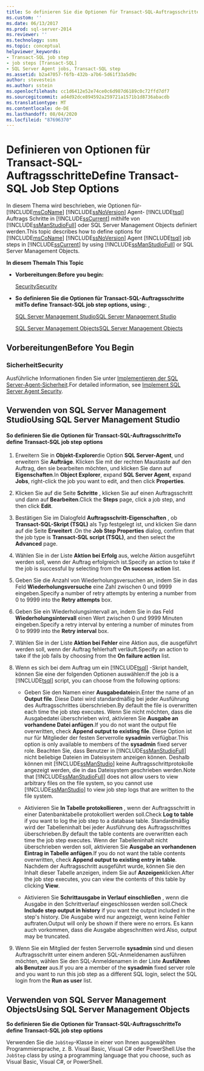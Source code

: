```yaml
---
title: So definieren Sie die Optionen für Transact-SQL-Auftragsschritte | Microsoft-Dokumentation
ms.custom: ''
ms.date: 06/13/2017
ms.prod: sql-server-2014
ms.reviewer: ''
ms.technology: ssms
ms.topic: conceptual
helpviewer_keywords:
- Transact-SQL job step
- job steps [Transact-SQL]
- SQL Server Agent jobs, Transact-SQL step
ms.assetid: b2a47057-f6fb-432b-a7b6-5d61f33a5d9c
author: stevestein
ms.author: sstein
ms.openlocfilehash: cc1d6412e52e74ce0c6d987d6189c0c72ffd7df7
ms.sourcegitcommit: ad4d92dce894592a259721a1571b1d8736abacdb
ms.translationtype: MT
ms.contentlocale: de-DE
ms.lasthandoff: 08/04/2020
ms.locfileid: "87696370"
---
```

# <a name="define-transact-sql-job-step-options"></a><span data-ttu-id="dbb74-102">Definieren von Optionen für Transact-SQL-Auftragsschritte</span><span class="sxs-lookup"><span data-stu-id="dbb74-102">Define Transact-SQL Job Step Options</span></span>
  <span data-ttu-id="dbb74-103">In diesem Thema wird beschrieben, wie Optionen für- [!INCLUDE[msCoName](../../includes/msconame-md.md)] [!INCLUDE[ssNoVersion](../../includes/ssnoversion-md.md)] Agent- [!INCLUDE[tsql](../../includes/tsql-md.md)] Auftrags Schritte in [!INCLUDE[ssCurrent](../../includes/sscurrent-md.md)] mithilfe von [!INCLUDE[ssManStudioFull](../../includes/ssmanstudiofull-md.md)] oder SQL Server Management Objects definiert werden.</span><span class="sxs-lookup"><span data-stu-id="dbb74-103">This topic describes how to define options for [!INCLUDE[msCoName](../../includes/msconame-md.md)] [!INCLUDE[ssNoVersion](../../includes/ssnoversion-md.md)] Agent [!INCLUDE[tsql](../../includes/tsql-md.md)] job steps in [!INCLUDE[ssCurrent](../../includes/sscurrent-md.md)] by using [!INCLUDE[ssManStudioFull](../../includes/ssmanstudiofull-md.md)] or SQL Server Management Objects.</span></span>  
  
 <span data-ttu-id="dbb74-104">**In diesem Thema**</span><span class="sxs-lookup"><span data-stu-id="dbb74-104">**In This Topic**</span></span>  
  
-   <span data-ttu-id="dbb74-105">**Vorbereitungen:**</span><span class="sxs-lookup"><span data-stu-id="dbb74-105">**Before you begin:**</span></span>  
  
     [<span data-ttu-id="dbb74-106">Security</span><span class="sxs-lookup"><span data-stu-id="dbb74-106">Security</span></span>](#Security)  
  
-   <span data-ttu-id="dbb74-107">**So definieren Sie die Optionen für Transact-SQL-Auftragsschritte mit**</span><span class="sxs-lookup"><span data-stu-id="dbb74-107">**To define Transact-SQL job step options, using:** ,</span></span>  
  
     [<span data-ttu-id="dbb74-108">SQL Server Management Studio</span><span class="sxs-lookup"><span data-stu-id="dbb74-108">SQL Server Management Studio</span></span>](#SSMS)  
  
     [<span data-ttu-id="dbb74-109">SQL Server Management Objects</span><span class="sxs-lookup"><span data-stu-id="dbb74-109">SQL Server Management Objects</span></span>](#SMO)  
  
##  <a name="before-you-begin"></a><a name="BeforeYouBegin"></a> <span data-ttu-id="dbb74-110">Vorbereitungen</span><span class="sxs-lookup"><span data-stu-id="dbb74-110">Before You Begin</span></span>  
  
###  <a name="security"></a><a name="Security"></a> <span data-ttu-id="dbb74-111">Sicherheit</span><span class="sxs-lookup"><span data-stu-id="dbb74-111">Security</span></span>  
 <span data-ttu-id="dbb74-112">Ausführliche Informationen finden Sie unter [Implementieren der SQL Server-Agent-Sicherheit](implement-sql-server-agent-security.md).</span><span class="sxs-lookup"><span data-stu-id="dbb74-112">For detailed information, see [Implement SQL Server Agent Security](implement-sql-server-agent-security.md).</span></span>  
  
##  <a name="using-sql-server-management-studio"></a><a name="SSMS"></a> <span data-ttu-id="dbb74-113">Verwenden von SQL Server Management Studio</span><span class="sxs-lookup"><span data-stu-id="dbb74-113">Using SQL Server Management Studio</span></span>  
  
#### <a name="to-define-transact-sql-job-step-options"></a><span data-ttu-id="dbb74-114">So definieren Sie die Optionen für Transact-SQL-Auftragsschritte</span><span class="sxs-lookup"><span data-stu-id="dbb74-114">To define Transact-SQL job step options</span></span>  
  
1.  <span data-ttu-id="dbb74-115">Erweitern Sie in **Objekt-Explorer**die Option **SQL Server-Agent**, und erweitern Sie **Aufträge**. Klicken Sie mit der rechten Maustaste auf den Auftrag, den sie bearbeiten möchten, und klicken Sie dann auf **Eigenschaften**.</span><span class="sxs-lookup"><span data-stu-id="dbb74-115">In **Object Explorer**, expand **SQL Server Agent**, expand **Jobs**, right-click the job you want to edit, and then click **Properties**.</span></span>  
  
2.  <span data-ttu-id="dbb74-116">Klicken Sie auf die Seite **Schritte** , klicken Sie auf einen Auftragsschritt und dann auf **Bearbeiten**.</span><span class="sxs-lookup"><span data-stu-id="dbb74-116">Click the **Steps** page, click a job step, and then click **Edit**.</span></span>  
  
3.  <span data-ttu-id="dbb74-117">Bestätigen Sie im Dialogfeld **Auftragsschritt-Eigenschaften** , ob **Transact-SQL-Skript (TSQL)** als Typ festgelegt ist, und klicken Sie dann auf die Seite **Erweitert** .</span><span class="sxs-lookup"><span data-stu-id="dbb74-117">On the **Job Step Properties** dialog, confirm that the job type is **Transact-SQL script (TSQL)**, and then select the **Advanced** page.</span></span>  
  
4.  <span data-ttu-id="dbb74-118">Wählen Sie in der Liste **Aktion bei Erfolg** aus, welche Aktion ausgeführt werden soll, wenn der Auftrag erfolgreich ist.</span><span class="sxs-lookup"><span data-stu-id="dbb74-118">Specify an action to take if the job is successful by selecting from the **On success action** list.</span></span>  
  
5.  <span data-ttu-id="dbb74-119">Geben Sie die Anzahl von Wiederholungsversuchen an, indem Sie in das Feld **Wiederholungsversuche** eine Zahl zwischen 0 und 9999 eingeben.</span><span class="sxs-lookup"><span data-stu-id="dbb74-119">Specify a number of retry attempts by entering a number from 0 to 9999 into the **Retry attempts** box.</span></span>  
  
6.  <span data-ttu-id="dbb74-120">Geben Sie ein Wiederholungsintervall an, indem Sie in das Feld **Wiederholungsintervall** einen Wert zwischen 0 und 9999 Minuten eingeben.</span><span class="sxs-lookup"><span data-stu-id="dbb74-120">Specify a retry interval by entering a number of minutes from 0 to 9999 into the **Retry interval** box.</span></span>  
  
7.  <span data-ttu-id="dbb74-121">Wählen Sie in der Liste **Aktion bei Fehler** eine Aktion aus, die ausgeführt werden soll, wenn der Auftrag fehlerhaft verläuft.</span><span class="sxs-lookup"><span data-stu-id="dbb74-121">Specify an action to take if the job fails by choosing from the **On failure action** list.</span></span>  
  
8.  <span data-ttu-id="dbb74-122">Wenn es sich bei dem Auftrag um ein [!INCLUDE[tsql](../../includes/tsql-md.md)] -Skript handelt, können Sie eine der folgenden Optionen auswählen:</span><span class="sxs-lookup"><span data-stu-id="dbb74-122">If the job is a [!INCLUDE[tsql](../../includes/tsql-md.md)] script, you can choose from the following options:</span></span>  
  
    -   <span data-ttu-id="dbb74-123">Geben Sie den Namen einer **Ausgabedatei**ein.</span><span class="sxs-lookup"><span data-stu-id="dbb74-123">Enter the name of an **Output file**.</span></span> <span data-ttu-id="dbb74-124">Diese Datei wird standardmäßig bei jeder Ausführung des Auftragsschrittes überschrieben.</span><span class="sxs-lookup"><span data-stu-id="dbb74-124">By default the file is overwritten each time the job step executes.</span></span> <span data-ttu-id="dbb74-125">Wenn Sie nicht möchten, dass die Ausgabedatei überschrieben wird, aktivieren Sie **Ausgabe an vorhandene Datei anfügen**.</span><span class="sxs-lookup"><span data-stu-id="dbb74-125">If you do not want the output file overwritten, check **Append output to existing file**.</span></span> <span data-ttu-id="dbb74-126">Diese Option ist nur für Mitglieder der festen Serverrolle **sysadmin** verfügbar.</span><span class="sxs-lookup"><span data-stu-id="dbb74-126">This option is only available to members of the **sysadmin** fixed server role.</span></span> <span data-ttu-id="dbb74-127">Beachten Sie, dass Benutzer in [!INCLUDE[ssManStudioFull](../../includes/ssmanstudiofull-md.md)] nicht beliebige Dateien im Dateisystem anzeigen können. Deshalb können mit [!INCLUDE[ssManStudio](../../includes/ssmanstudio-md.md)] keine Auftragsschrittprotokolle angezeigt werden, die in das Dateisystem geschrieben werden.</span><span class="sxs-lookup"><span data-stu-id="dbb74-127">Note that [!INCLUDE[ssManStudioFull](../../includes/ssmanstudiofull-md.md)] does not allow users to view arbitrary files on the file system, so you cannot use [!INCLUDE[ssManStudio](../../includes/ssmanstudio-md.md)] to view job step logs that are written to the file system.</span></span>  
  
    -   <span data-ttu-id="dbb74-128">Aktivieren Sie **In Tabelle protokollieren** , wenn der Auftragsschritt in einer Datenbanktabelle protokolliert werden soll.</span><span class="sxs-lookup"><span data-stu-id="dbb74-128">Check **Log to table** if you want to log the job step to a database table.</span></span> <span data-ttu-id="dbb74-129">Standardmäßig wird der Tabelleninhalt bei jeder Ausführung des Auftragsschrittes überschrieben.</span><span class="sxs-lookup"><span data-stu-id="dbb74-129">By default the table contents are overwritten each time the job step executes.</span></span> <span data-ttu-id="dbb74-130">Wenn der Tabelleninhalt nicht überschrieben werden soll, aktivieren Sie **Ausgabe an vorhandenen Eintrag in Tabelle anfügen**.</span><span class="sxs-lookup"><span data-stu-id="dbb74-130">If you do not want the table contents overwritten, check **Append output to existing entry in table**.</span></span> <span data-ttu-id="dbb74-131">Nachdem der Auftragsschritt ausgeführt wurde, können Sie den Inhalt dieser Tabelle anzeigen, indem Sie auf **Anzeigen**klicken.</span><span class="sxs-lookup"><span data-stu-id="dbb74-131">After the job step executes, you can view the contents of this table by clicking **View**.</span></span>  
  
    -   <span data-ttu-id="dbb74-132">Aktivieren Sie **Schrittausgabe in Verlauf einschließen** , wenn die Ausgabe in den Schrittverlauf eingeschlossen werden soll.</span><span class="sxs-lookup"><span data-stu-id="dbb74-132">Check **Include step output in history** if you want the output included in the step's history.</span></span> <span data-ttu-id="dbb74-133">Die Ausgabe wird nur angezeigt, wenn keine Fehler auftraten.</span><span class="sxs-lookup"><span data-stu-id="dbb74-133">Output will only be shown if there were no errors.</span></span> <span data-ttu-id="dbb74-134">Es kann auch vorkommen, dass die Ausgabe abgeschnitten wird.</span><span class="sxs-lookup"><span data-stu-id="dbb74-134">Also, output may be truncated.</span></span>  
  
9. <span data-ttu-id="dbb74-135">Wenn Sie ein Mitglied der festen Serverrolle **sysadmin** sind und diesen Auftragsschritt unter einem anderen SQL-Anmeldenamen ausführen möchten, wählen Sie den SQL-Anmeldenamen in der Liste **Ausführen als Benutzer** aus.</span><span class="sxs-lookup"><span data-stu-id="dbb74-135">If you are a member of the **sysadmin** fixed server role and you want to run this job step as a different SQL login, select the SQL login from the **Run as user** list.</span></span>  
  
##  <a name="using-sql-server-management-objects"></a><a name="SMO"></a><span data-ttu-id="dbb74-136">Verwenden von SQL Server Management Objects</span><span class="sxs-lookup"><span data-stu-id="dbb74-136">Using SQL Server Management Objects</span></span>  
 <span data-ttu-id="dbb74-137">**So definieren Sie die Optionen für Transact-SQL-Auftragsschritte**</span><span class="sxs-lookup"><span data-stu-id="dbb74-137">**To define Transact-SQL job step options**</span></span>  
  
 <span data-ttu-id="dbb74-138">Verwenden Sie die `JobStep`-Klasse in einer von Ihnen ausgewählten Programmiersprache, z. B. Visual Basic, Visual C# oder PowerShell.</span><span class="sxs-lookup"><span data-stu-id="dbb74-138">Use the `JobStep` class by using a programming language that you choose, such as Visual Basic, Visual C#, or PowerShell.</span></span>  
  
  
